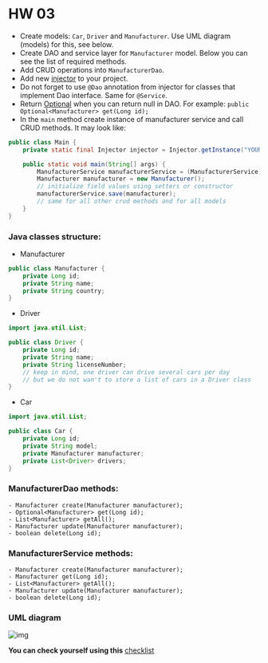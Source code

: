 # HW 03

- Create models: `Car`, `Driver` and `Manufacturer`. Use UML diagram (models) for this, see below.
- Create DAO and service layer for `Manufacturer` model. Below you can see the list of required methods.
- Add CRUD operations into `ManufacturerDao`.
- Add new [injector](https://mate-academy.github.io/jv-program-fulltime/02_jdbc/content/new-injector.html) to your project.
- Do not forget to use `@Dao` annotation from injector for classes that implement Dao interface. Same for `@Service`.
- Return [Optional](https://docs.oracle.com/javase/8/docs/api/java/util/Optional.html) when you can return null in DAO.
  For example: ```public Optional<Manufacturer> get(Long id);```
- In the `main` method create instance of manufacturer service and call CRUD methods. It may look like:
```java
public class Main {
    private static final Injector injector = Injector.getInstance("YOUR_PACKAGE");

    public static void main(String[] args) {
        ManufacturerService manufacturerService = (ManufacturerService) injector.getInstance(ManufacturerService.class);
        Manufacturer manufacturer = new Manufacturer();
        // initialize field values using setters or constructor
        manufacturerService.save(manufacturer);
        // same for all other crud methods and for all models
    }
}
```

### Java classes structure:
- Manufacturer
```java
public class Manufacturer {
    private Long id;
    private String name;
    private String country;
}
```

- Driver

```java
import java.util.List;

public class Driver {
    private Long id;
    private String name;
    private String licenseNumber;
    // keep in mind, one driver can drive several cars per day
    // but we do not wan't to store a list of cars in a Driver class
}
```

- Car

```java
import java.util.List;

public class Car {
    private Long id;
    private String model;
    private Manufacturer manufacturer;
    private List<Driver> drivers;
}
```

### ManufacturerDao methods:
    - Manufacturer create(Manufacturer manufacturer);
    - Optional<Manufacturer> get(Long id);
    - List<Manufacturer> getAll();
    - Manufacturer update(Manufacturer manufacturer);
    - boolean delete(Long id);

### ManufacturerService methods:
    - Manufacturer create(Manufacturer manufacturer);
    - Manufacturer get(Long id);
    - List<Manufacturer> getAll();
    - Manufacturer update(Manufacturer manufacturer);
    - boolean delete(Long id);

### UML diagram

![img](https://mate-academy.github.io/jv-program-fulltime/02_jdbc/content/taxi_models_diagram.jpg)

__You can check yourself using this__ [checklist](https://mate-academy.github.io/jv-program-common-mistakes/java-JDBC/dao-vs-service/dao-vs-service_checklist.html)

